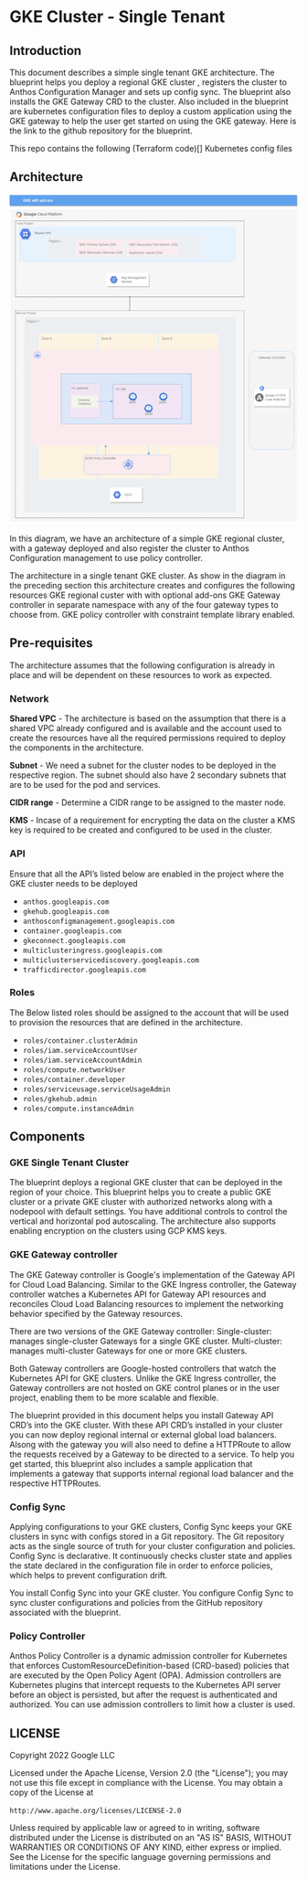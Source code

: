 # GKE Cluster - Single Tenant

## Introduction 
This document describes a simple single tenant GKE architecture. The blueprint helps you deploy a regional GKE cluster , registers the cluster to Anthos Configuration Manager and sets up config sync. The blueprint also installs the GKE Gateway CRD to the cluster. Also included in the blueprint are kubernetes configuration files to deploy a custom application using the GKE gateway to help the user get started on using the GKE gateway. 
Here is the link to the github repository for the blueprint. 

This repo contains the following
(Terraform code)[] 
Kubernetes config files

## Architecture
![architecture diagram](https://raw.githubusercontent.com/GKE-Accelerators/Single-tenant-GKE-Cluster/main/architecture_diagram.png "Figure 1")

In this diagram, we have an architecture of a simple GKE regional cluster, with a gateway deployed and also register the cluster to Anthos Configuration management to use policy controller.


The architecture in a single tenant GKE cluster. As show in the diagram in the preceding section this architecture creates and configures the following resources
GKE regional custer with with optional add-ons
GKE Gateway controller in separate namespace with any of the four gateway types to choose from.
GKE policy controller with constraint template library enabled.


## Pre-requisites
The architecture assumes that the following configuration is already in place and will be dependent on these resources to work as expected.

### Network
**Shared VPC** - The architecture is based on the assumption that there is a shared VPC already configured and is available and the account used to create the resources have all the required permissions required to deploy the components in the architecture.

**Subnet** - We need a subnet for the cluster nodes to be deployed in the respective region. The subnet should also have 2 secondary subnets that are to be used for the pod and services.

**CIDR range** - Determine a CIDR range to be assigned to the master node.  

**KMS** - Incase of a requirement for encrypting the data on the cluster a KMS key is required to be created and configured to be used in the cluster.

### API
Ensure that all the API’s listed below are enabled in the project where the GKE cluster needs to be deployed

- `anthos.googleapis.com`
- `gkehub.googleapis.com`
- `anthosconfigmanagement.googleapis.com`
- `container.googleapis.com`
- `gkeconnect.googleapis.com`
- `multiclusteringress.googleapis.com`
- `multiclusterservicediscovery.googleapis.com`
- `trafficdirector.googleapis.com`


### Roles
The Below listed roles should be assigned to the account that will be used to provision the resources that are defined in the architecture. 

- `roles/container.clusterAdmin`
- `roles/iam.serviceAccountUser`
- `roles/iam.serviceAccountAdmin`
- `roles/compute.networkUser`
- `roles/container.developer`
- `roles/serviceusage.serviceUsageAdmin`
- `roles/gkehub.admin`
- `roles/compute.instanceAdmin`

## Components

### GKE Single Tenant Cluster
The blueprint deploys a regional GKE cluster that can be deployed in the region of your choice. This blueprint helps you to create a public GKE cluster or a private GKE cluster with authorized networks along with a nodepool with default settings. You have additional controls to control the vertical and horizontal pod autoscaling. The architecture also supports enabling encryption on the clusters using GCP KMS keys. 
 

### GKE Gateway controller
The GKE Gateway controller is Google's implementation of the Gateway API for Cloud Load Balancing. Similar to the GKE Ingress controller, the Gateway controller watches a Kubernetes API for Gateway API resources and reconciles Cloud Load Balancing resources to implement the networking behavior specified by the Gateway resources.

There are two versions of the GKE Gateway controller:
Single-cluster: manages single-cluster Gateways for a single GKE cluster.
Multi-cluster: manages multi-cluster Gateways for one or more GKE clusters.

Both Gateway controllers are Google-hosted controllers that watch the Kubernetes API for GKE clusters. Unlike the GKE Ingress controller, the Gateway controllers are not hosted on GKE control planes or in the user project, enabling them to be more scalable and flexible.

The blueprint provided in this document helps you install Gateway API CRD’s into the GKE cluster. With these API CRD’s installed in your cluster you can now deploy regional internal or external global load balancers. Alsong with the gateway you will also need to define a HTTPRoute to allow the requests received by a Gateway to be directed to a service.  To help you get started, this blueprint also includes a sample application that implements a gateway that supports internal regional load balancer and the respective HTTPRoutes.


### Config Sync 
Applying configurations to your GKE clusters, Config Sync keeps your GKE clusters in sync with configs stored in a Git repository. The Git repository acts as the single source of truth for your cluster configuration and policies. Config Sync is declarative. It continuously checks cluster state and applies the state declared in the configuration file in order to enforce policies, which helps to prevent configuration drift.

You install Config Sync into your GKE cluster. You configure Config Sync to sync cluster configurations and policies from the GitHub repository associated with the blueprint. 

### Policy Controller
Anthos Policy Controller is a dynamic admission controller for Kubernetes that enforces CustomResourceDefinition-based (CRD-based) policies that are executed by the Open Policy Agent (OPA).
Admission controllers are Kubernetes plugins that intercept requests to the Kubernetes API server before an object is persisted, but after the request is authenticated and authorized. You can use admission controllers to limit how a cluster is used.


## LICENSE
Copyright 2022 Google LLC

Licensed under the Apache License, Version 2.0 (the "License"); you may not use this file except in compliance with the License. You may obtain a copy of the License at

`http://www.apache.org/licenses/LICENSE-2.0`

Unless required by applicable law or agreed to in writing, software distributed under the License is distributed on an "AS IS" BASIS, WITHOUT WARRANTIES OR CONDITIONS OF ANY KIND, either express or implied. See the License for the specific language governing permissions and limitations under the License.
